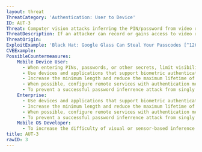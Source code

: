 ```yaml
---
layout: threat
ThreatCategory: 'Authentication: User to Device'
ID: AUT-3
Threat: Computer vision attacks inferring the PIN/password from video recordings
ThreatDescription: If an attacker can record or gains access to video recorded by a camera or similar device with line-of-sight on a user's mobile device while he or she is entering a PIN, password, or other secret, the attacker can attempt to infer that secret. Success of the attack will vary based on various factors, but increases with higher resolution recordings, greater proximity, a less-obstructed and direct (perpendicular) view of the device, and the opportunity to analyze multiple recordings of a user's keystrokes over time.
ThreatOrigin:
ExploitExample: 'Black Hat: Google Glass Can Steal Your Passcodes [^126]'
CVEExample:
PossibleCountermeasures:
    Mobile Device User:
      - When entering PINs, passwords, or other secrets, limit visibility of the device to others.
      - Use devices and applications that support biometric authentication methods (e.g. fingerprint), which are not as easily captured by casual recording methods as entry of PINs or passwords.
      - Increase the minimum length and reduce the maximum lifetime of passwords and PINs to reduce the probability a inference attack will be successful.
      - When possible, configure remote services with authentication mechanisms that allow the use of random one-time passwords, which if recorded during entry, cannot later be used to authenticate.
      - To prevent a successful password inferrence attack from singly enabling authentication by an attacker, configure  sensitive services to require 2-factor authentication.
    Enterprise:
      - Use devices and applications that support biometric authentication methods (e.g. fingerprint), which are not as easily captured by casual recording methods as entry of PINs or passwords.
      - Increase the minimum length and reduce the maximum lifetime of passwords and PINs to reduce the probability a inference attack will be successful.
      - When possible, configure remote services with authentication mechanisms that allow the use of random one-time passwords, which if recorded during entry, cannot later be used to authenticate.
      - To prevent a successful password inferrence attack from singly enabling authentication by an attacker, configure  sensitive services to require 2-factor authentication.
    Mobile OS Developer:
      - To increase the difficulty of visual or sensor-based inference attacks on entries by the on-screen keyboard, a randomized keyboard layout for PIN or password entry could be implemented as a feature of the mobile OS.
title: AUT-3
rawID: 3
---
```

